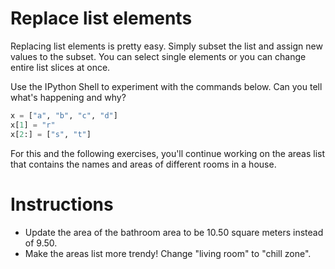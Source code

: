 # Replace list elements
Replacing list elements is pretty easy. Simply subset the list and assign new values to the subset. You can select single elements or you can change entire list slices at once.

Use the IPython Shell to experiment with the commands below. Can you tell what's happening and why?

```python
x = ["a", "b", "c", "d"]
x[1] = "r"
x[2:] = ["s", "t"]
```

For this and the following exercises, you'll continue working on the areas list that contains the names and areas of different rooms in a house.

# Instructions
- Update the area of the bathroom area to be 10.50 square meters instead of 9.50.
- Make the areas list more trendy! Change "living room" to "chill zone".

